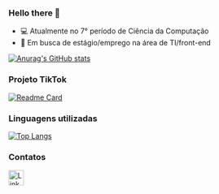 ### Hello there 👋

- :computer: Atualmente no 7° período de Ciência da Computação
- :page_facing_up: Em busca de estágio/emprego na área de TI/front-end

<!--
**BryanNery/BryanNery** is a ✨ _special_ ✨ repository because its `README.md` (this file) appears on your GitHub profile.

Here are some ideas to get you started:

- 🔭 I’m currently working on ...
- 🌱 I’m currently learning ...
- 👯 I’m looking to collaborate on ...
- 🤔 I’m looking for help with ...
- 💬 Ask me about ...
- 📫 How to reach me: ...
- 😄 Pronouns: ...
- ⚡ Fun fact: ...
-->
[![Anurag's GitHub stats](https://github-readme-stats.vercel.app/api?username=BryanNery)](https://github.com/anuraghazra/github-readme-stats)

### Projeto TikTok

[![Readme Card](https://github-readme-stats.vercel.app/api/pin/?username=BryanNery&repo=TikTok-Project)](https://github.com/BryanNery/TikTok-Project)

### Linguagens utilizadas

[![Top Langs](https://github-readme-stats.vercel.app/api/top-langs/?username=BryanNery)](https://github.com/anuraghazra/github-readme-stats)

### Contatos

[<img src='https://img.shields.io/badge/LinkedIn-007785?style-for-the-badge&logo=linkedin&logoColor-white' alt='Linkedin' height='30'>](https://www.linkedin.com/in/bryan-de-oliveira-nery-09792a1b8/)

